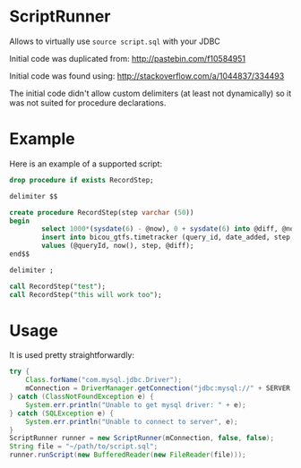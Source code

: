 # ScriptRunner
Allows to virtually use `source script.sql` with your JDBC 

Initial code was duplicated from: http://pastebin.com/f10584951

Initial code was found using: http://stackoverflow.com/a/1044837/334493

The initial code didn't allow custom delimiters (at least not dynamically) so it was not suited for procedure declarations.

# Example

Here is an example of a supported script:

```sql
drop procedure if exists RecordStep;

delimiter $$

create procedure RecordStep(step varchar (50))
begin
        select 1000*(sysdate(6) - @now), 0 + sysdate(6) into @diff, @now;
        insert into bicou_gtfs.timetracker (query_id, date_added, step, duration)
        values (@queryId, now(), step, @diff);
end$$

delimiter ;

call RecordStep("test");
call RecordStep("this will work too");
```

# Usage

It is used pretty straightforwardly:

```java
try {
    Class.forName("com.mysql.jdbc.Driver");
    mConnection = DriverManager.getConnection("jdbc:mysql://" + SERVER + "/" + DATABASE + "?" + "user=" + USER + "&password=" + PASSWORD);
} catch (ClassNotFoundException e) {
    System.err.println("Unable to get mysql driver: " + e);
} catch (SQLException e) {
    System.err.println("Unable to connect to server", e);
}
ScriptRunner runner = new ScriptRunner(mConnection, false, false);
String file = "~/path/to/script.sql";
runner.runScript(new BufferedReader(new FileReader(file)));
```
